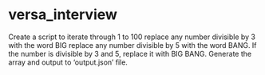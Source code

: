 # versa_interview
Create a script to iterate through 1 to 100
replace any number divisible by 3 with the word BIG
replace any number divisible by 5 with the word BANG. 
If the number is divisible by 3 and 5, replace it with BIG BANG. 
Generate the array and output to ‘output.json’ file.
